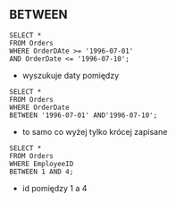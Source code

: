 ## BETWEEN

```
SELECT * 
FROM Orders 
WHERE OrderDAte >= '1996-07-01' 
AND OrderDate <= '1996-07-10';
```

- wyszukuje daty pomiędzy 


```
SELECT * 
FROM Orders 
WHERE OrderDate 
BETWEEN '1996-07-01' AND'1996-07-10';
```

- to samo co wyżej tylko krócej zapisane 


```
SELECT * 
FROM Orders 
WHERE EmployeeID 
BETWEEN 1 AND 4;
```

- id pomiędzy 1 a 4 